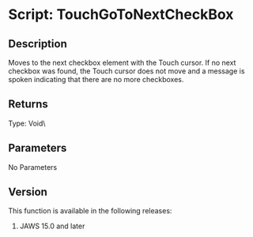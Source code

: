 # Script: TouchGoToNextCheckBox

## Description

Moves to the next checkbox element with the Touch cursor. If no next
checkbox was found, the Touch cursor does not move and a message is
spoken indicating that there are no more checkboxes.

## Returns

Type: Void\

## Parameters

No Parameters

## Version

This function is available in the following releases:

1.  JAWS 15.0 and later
